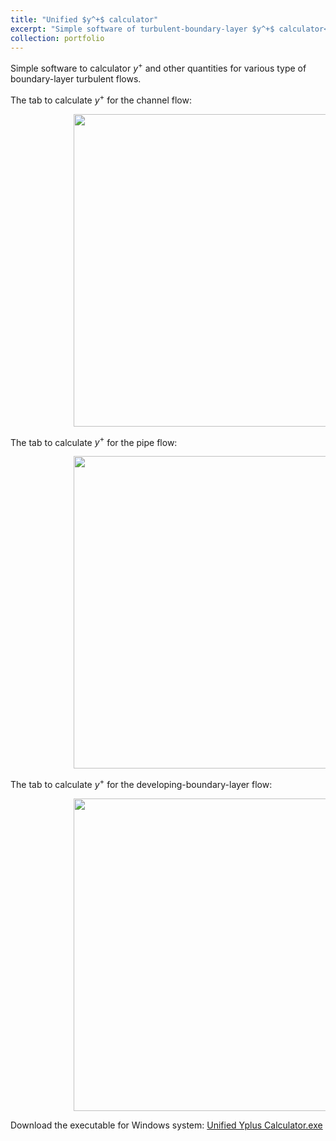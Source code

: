 ```yaml
---
title: "Unified $y^+$ calculator"
excerpt: "Simple software of turbulent-boundary-layer $y^+$ calculator<br/><img src='/HaoGuo.github.io/files/portfolio/yplus/yplus-calculator-cover.png'>"
collection: portfolio
---
```


<style>
    .figs { margin-left: 20%;  /* 100px */ }
</style>


Simple software to calculator $y^+$ and other quantities for various type of boundary-layer turbulent flows.

The tab to calculate $y^+$ for the channel flow:

<p class=figs>
    <img width="500" src="/HaoGuo.github.io/files/portfolio/yplus/ChannelFlowTab.png">
</p>

The tab to calculate $y^+$ for the pipe flow:

<p class=figs>
    <img width="500" src="/HaoGuo.github.io/files/portfolio/yplus/PipeFlowTab.png">
</p>

The tab to calculate $y^+$ for the developing-boundary-layer flow:

<p class=figs>
    <img width="500" src="/HaoGuo.github.io/files/portfolio/yplus/BoundaryLayerFlowTab.png">
</p>

Download the executable for Windows system: [Unified Yplus Calculator.exe](</HaoGuo.github.io/files/portfolio/yplus/Unified Yplus Calculator.exe>)
